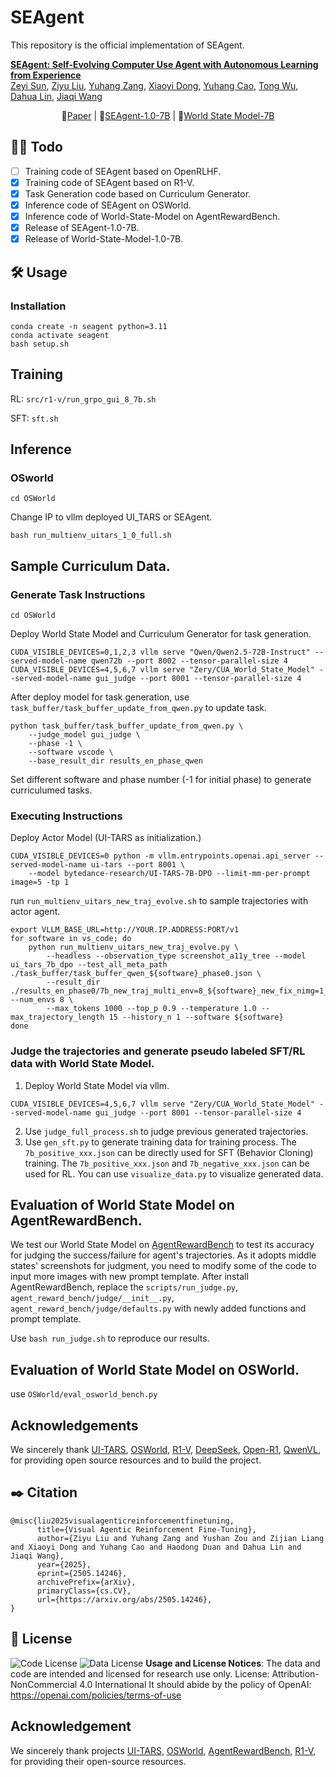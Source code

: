 # SEAgent

This repository is the official implementation of SEAgent.

**[SEAgent: Self-Evolving Computer Use Agent with Autonomous Learning from Experience](https://arxiv.org/abs/2312.03818)**
</br>
[Zeyi Sun](https://sunzey.github.io/),
[Ziyu Liu](https://liuziyu77.github.io/),
[Yuhang Zang](https://yuhangzang.github.io/),
[Xiaoyi Dong](https://lightdxy.github.io/),
[Yuhang Cao](https://scholar.google.com/citations?user=sJkqsqkAAAAJ/),
[Tong Wu](https://wutong16.github.io/),
[Dahua Lin](http://dahua.site/),
[Jiaqi Wang](https://myownskyw7.github.io/)
<!-- <p align="center">
<a href="https://arxiv.org/abs/2312.03818"><img src="https://img.shields.io/badge/arXiv-Paper-<color>"></a>
</p> -->
<p align="center">
📖<a href="https://arxiv.org/abs/2503.01785">Paper</a> |
🤗<a href="https://huggingface.co/collections/laolao77/virft-datasets-67bc271b6f2833eccc0651df">SEAgent-1.0-7B</a> | 🤗<a href="https://huggingface.co/Zery/CUA_World_State_Model">World State Model-7B</a></h3>
</p>

## 👨‍💻 Todo
- [ ] Training code of SEAgent based on OpenRLHF.
- [x] Training code of SEAgent based on R1-V.
- [x] Task Generation code based on Curriculum Generator.
- [x] Inference code of SEAgent on OSWorld.
- [x] Inference code of World-State-Model on AgentRewardBench.
- [x] Release of SEAgent-1.0-7B.
- [x] Release of World-State-Model-1.0-7B.

## 🛠️ Usage
### Installation
```shell
conda create -n seagent python=3.11 
conda activate seagent
bash setup.sh
```


## Training
RL: `src/r1-v/run_grpo_gui_8_7b.sh`

SFT: `sft.sh`

## Inference

### OSworld
```shell
cd OSWorld
```
Change IP to vllm deployed UI_TARS or SEAgent.
```shell
bash run_multienv_uitars_1_0_full.sh
```

## Sample Curriculum Data.

### Generate Task Instructions
```shell
cd OSWorld
```
Deploy World State Model and Curriculum Generator for task generation.
```shell
CUDA_VISIBLE_DEVICES=0,1,2,3 vllm serve "Qwen/Qwen2.5-72B-Instruct" --served-model-name qwen72b --port 8002 --tensor-parallel-size 4
CUDA_VISIBLE_DEVICES=4,5,6,7 vllm serve "Zery/CUA_World_State_Model" --served-model-name gui_judge --port 8001 --tensor-parallel-size 4
```
After deploy model for task generation, use `task_buffer/task_buffer_update_from_qwen.py` to update task. 

```shell
python task_buffer/task_buffer_update_from_qwen.py \
    --judge_model gui_judge \
    --phase -1 \
    --software vscode \
    --base_result_dir results_en_phase_qwen
```
Set different software and phase number (-1 for initial phase) to generate curriculumed tasks.

### Executing Instructions
Deploy Actor Model (UI-TARS as initialization.)

```shell
CUDA_VISIBLE_DEVICES=0 python -m vllm.entrypoints.openai.api_server --served-model-name ui-tars --port 8001 \
    --model bytedance-research/UI-TARS-7B-DPO --limit-mm-per-prompt image=5 -tp 1
```
run `run_multienv_uitars_new_traj_evolve.sh` to sample trajectories with actor agent.

```shell
export VLLM_BASE_URL=http://YOUR.IP.ADDRESS:PORT/v1
for software in vs_code; do
    python run_multienv_uitars_new_traj_evolve.py \
        --headless --observation_type screenshot_a11y_tree --model ui_tars_7b_dpo --test_all_meta_path ./task_buffer/task_buffer_qwen_${software}_phase0.json \
        --result_dir ./results_en_phase0/7b_new_traj_multi_env=8_${software}_new_fix_nimg=1_maxtraj=15_t=0.0_r0 --num_envs 8 \
        --max_tokens 1000 --top_p 0.9 --temperature 1.0 --max_trajectory_length 15 --history_n 1 --software ${software}
done
```

### Judge the trajectories and generate pseudo labeled SFT/RL data with World State Model.
1. Deploy World State Model via vllm.
```shell
CUDA_VISIBLE_DEVICES=4,5,6,7 vllm serve "Zery/CUA_World_State_Model" --served-model-name gui_judge --port 8001 --tensor-parallel-size 4
```
2. Use `judge_full_process.sh` to judge previous generated trajectories.
3. Use `gen_sft.py` to generate training data for training process. The `7b_positive_xxx.json` can be directly used for SFT (Behavior Cloning) training. The `7b_positive_xxx.json` and `7b_negative_xxx.json` can be used for RL. 
You can use `visualize_data.py` to visualize generated data.

## Evaluation of World State Model on AgentRewardBench.
We test our World State Model on [AgentRewardBench](https://github.com/McGill-NLP/agent-reward-bench) to test its accuracy for judging the success/failure for agent's trajectories. As it adopts middle states' screenshots for judgment, you need to modify some of the code to input more images with new prompt template. After install AgentRewardBench, replace the `scripts/run_judge.py`, `agent_reward_bench/judge/__init__.py`, `agent_reward_bench/judge/defaults.py` with newly added functions and prompt template.

Use `bash run_judge.sh` to reproduce our results.

## Evaluation of World State Model on OSWorld.
use `OSWorld/eval_osworld_bench.py`

## Acknowledgements
We sincerely thank [UI-TARS](https://github.com/bytedance/UI-TARS), [OSWorld](https://github.com/xlang-ai/OSWorld), [R1-V](https://github.com/Deep-Agent/R1-V), [DeepSeek](https://github.com/deepseek-ai/DeepSeek-R1), [Open-R1](https://github.com/huggingface/open-r1), [QwenVL](https://github.com/QwenLM/Qwen2.5-VL), for providing open source resources and to build the project.

## ✒️ Citation
```
@misc{liu2025visualagenticreinforcementfinetuning,
      title={Visual Agentic Reinforcement Fine-Tuning}, 
      author={Ziyu Liu and Yuhang Zang and Yushan Zou and Zijian Liang and Xiaoyi Dong and Yuhang Cao and Haodong Duan and Dahua Lin and Jiaqi Wang},
      year={2025},
      eprint={2505.14246},
      archivePrefix={arXiv},
      primaryClass={cs.CV},
      url={https://arxiv.org/abs/2505.14246}, 
}
```

## 📄 License
![Code License](https://img.shields.io/badge/Code%20License-Apache_2.0-green.svg) ![Data License](https://img.shields.io/badge/Data%20License-CC%20By%20NC%204.0-red.svg) **Usage and License Notices**: The data and code are intended and licensed for research use only.
License: Attribution-NonCommercial 4.0 International It should abide by the policy of OpenAI: https://openai.com/policies/terms-of-use

## Acknowledgement
We sincerely thank projects <a href="https://github.com/Deep-Agent/R1-V">UI-TARS</a>, <a href="https://os-world.github.io/">OSWorld</a>, <a href="https://github.com/McGill-NLP/agent-reward-bench">AgentRewardBench</a>, <a href="https://github.com/Deep-Agent/R1-V">R1-V</a>, for providing their open-source resources.
